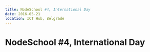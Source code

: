 ```yaml
---
title: NodeSchool #4, International Day
date: 2016-05-21
location: ICT Hub, Belgrade
---
```


# NodeSchool #4, International Day
